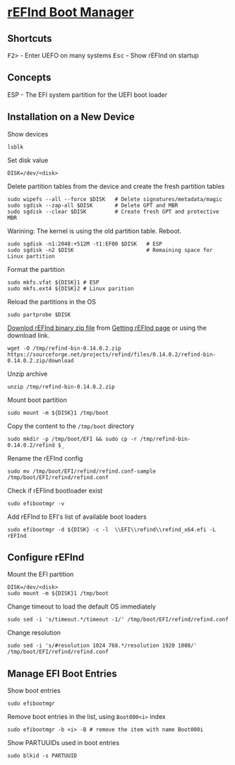 # [rEFInd Boot Manager](https://www.rodsbooks.com/refind/)

## Shortcuts

<kbd>F2></kbd> - Enter UEFO on many systems
<kbd>Esc</kbd> - Show rEFInd on startup

## Concepts

ESP - The EFI system partition for the UEFI boot loader

## Installation on a New Device

Show devices

    lsblk

Set disk value

    DISK=/dev/<disk>

Delete partition tables from the device and create the fresh partition tables

    sudo wipefs --all --force $DISK   # Delete signatures/metadata/magic
    sudo sgdisk --zap-all $DISK       # Delete GPT and MBR
    sudo sgdisk --clear $DISK         # Create fresh GPT and protective MBR

Warining: The kernel is using the old partition table. Reboot.

    sudo sgdisk -n1:2048:+512M -t1:EF00 $DISK   # ESP
    sudo sgdisk -n2 $DISK                       # Remaining space for Linux partition

Format the partition

    sudo mkfs.vfat ${DISK}1 # ESP
    sudo mkfs.ext4 ${DISK}2 # Linux parition

Reload the partitions in the OS

    sudo partprobe $DISK

[Downlod rEFInd binary zip file](https://sourceforge.net/projects/refind/files/0.14.0.2/refind-bin-0.14.0.2.zip/download) from [Getting rEFInd page](https://www.rodsbooks.com/refind/getting.html) or using the download link.

    wget -O /tmp/refind-bin-0.14.0.2.zip https://sourceforge.net/projects/refind/files/0.14.0.2/refind-bin-0.14.0.2.zip/download

Unzip archive

    unzip /tmp/refind-bin-0.14.0.2.zip

Mount boot partition

    sudo mount -m ${DISK}1 /tmp/boot

Copy the content to the `/tmp/boot` directory

    sudo mkdir -p /tmp/boot/EFI && sudo cp -r /tmp/refind-bin-0.14.0.2/refind $_

Rename the rEFInd config

    sudo mv /tmp/boot/EFI/refind/refind.conf-sample /tmp/boot/EFI/refind/refind.conf

Check if rEFIind bootloader exist

    sudo efibootmgr -v

Add rEFInd to EFI's list of available boot loaders

    sudo efibootmgr -d ${DISK} -c -l  \\EFI\\refind\\refind_x64.efi -L rEFInd

## Configure rEFInd

Mount the EFI partition

    DISK=/dev/<disk>
    sudo mount -m ${DISK}1 /tmp/boot

Change timeout to load the default OS immediately

    sudo sed -i 's/timeout.*/timeout -1/' /tmp/boot/EFI/refind/refind.conf

Change resolution

    sudo sed -i 's/#resolution 1024 768.*/resolution 1920 1080/' /tmp/boot/EFI/refind/refind.conf

## Manage EFI Boot Entries

Show boot entries

    sudo efibootmgr

Remove boot entries in the list, using `Boot000<i>` index

    sudo efibootmgr -b <i> -B # remove the item with name Boot000i

Show PARTUUIDs used in boot entries

    sudo blkid -s PARTUUID
